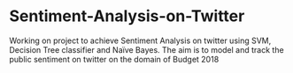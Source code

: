 # Sentiment-Analysis-on-Twitter
Working on project to achieve Sentiment Analysis on twitter using SVM, Decision Tree classifier and Naïve Bayes. The aim is to model and track the public sentiment on twitter on the domain of Budget 2018
